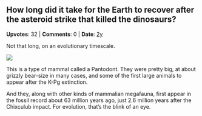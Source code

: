 ## How long did it take for the Earth to recover after the asteroid strike that killed the dinosaurs?
    
**Upvotes**: 32 | **Comments**: 0 | **Date**: [2y](https://www.quora.com/How-long-did-it-take-for-the-Earth-to-recover-after-the-asteroid-strike-that-killed-the-dinosaurs/answer/Gary-Meaney)

Not that long, on an evolutionary timescale.

![](https://qph.fs.quoracdn.net/main-qimg-901139daf7124a5adbcc70e689d87276-lq)

This is a type of mammal called a Pantodont. They were pretty big, at about grizzly bear-size in many cases, and some of the first large animals to appear after the K-Pg extinction.

And they, along with other kinds of mammalian megafauna, first appear in the fossil record about 63 million years ago, just 2.6 million years after the Chixculub impact. For evolution, that’s the blink of an eye.

